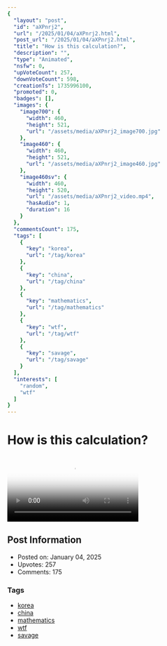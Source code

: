 ```yaml
---
{
  "layout": "post",
  "id": "aXPnrj2",
  "url": "/2025/01/04/aXPnrj2.html",
  "post_url": "/2025/01/04/aXPnrj2.html",
  "title": "How is this calculation?",
  "description": "",
  "type": "Animated",
  "nsfw": 0,
  "upVoteCount": 257,
  "downVoteCount": 598,
  "creationTs": 1735996100,
  "promoted": 0,
  "badges": [],
  "images": {
    "image700": {
      "width": 460,
      "height": 521,
      "url": "/assets/media/aXPnrj2_image700.jpg"
    },
    "image460": {
      "width": 460,
      "height": 521,
      "url": "/assets/media/aXPnrj2_image460.jpg"
    },
    "image460sv": {
      "width": 460,
      "height": 520,
      "url": "/assets/media/aXPnrj2_video.mp4",
      "hasAudio": 1,
      "duration": 16
    }
  },
  "commentsCount": 175,
  "tags": [
    {
      "key": "korea",
      "url": "/tag/korea"
    },
    {
      "key": "china",
      "url": "/tag/china"
    },
    {
      "key": "mathematics",
      "url": "/tag/mathematics"
    },
    {
      "key": "wtf",
      "url": "/tag/wtf"
    },
    {
      "key": "savage",
      "url": "/tag/savage"
    }
  ],
  "interests": [
    "random",
    "wtf"
  ]
}
---
```


# How is this calculation?

<video controls playsinline loop poster="/assets/media/aXPnrj2_image460.jpg">
  <source src="/assets/media/aXPnrj2_video.mp4" type="video/mp4">
  Your browser does not support the video tag.
</video>

## Post Information

- Posted on: January 04, 2025
- Upvotes: 257
- Comments: 175

### Tags

- [korea](/tag/korea)
- [china](/tag/china)
- [mathematics](/tag/mathematics)
- [wtf](/tag/wtf)
- [savage](/tag/savage)
